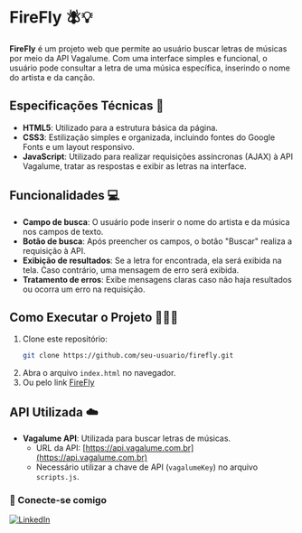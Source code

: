 # FireFly 🪰💡

**FireFly** é um projeto web que permite ao usuário buscar letras de músicas por meio da API Vagalume. Com uma interface simples e funcional, o usuário pode consultar a letra de uma música específica, inserindo o nome do artista e da canção.

## Especificações Técnicas 📑

- **HTML5**: Utilizado para a estrutura básica da página.
- **CSS3**: Estilização simples e organizada, incluindo fontes do Google Fonts e um layout responsivo.
- **JavaScript**: Utilizado para realizar requisições assíncronas (AJAX) à API Vagalume, tratar as respostas e exibir as letras na interface.

## Funcionalidades 💻

- **Campo de busca**: O usuário pode inserir o nome do artista e da música nos campos de texto.
- **Botão de busca**: Após preencher os campos, o botão "Buscar" realiza a requisição à API.
- **Exibição de resultados**: Se a letra for encontrada, ela será exibida na tela. Caso contrário, uma mensagem de erro será exibida.
- **Tratamento de erros**: Exibe mensagens claras caso não haja resultados ou ocorra um erro na requisição.


## Como Executar o Projeto 👩🏽‍💻

1. Clone este repositório:
   ```bash
   git clone https://github.com/seu-usuario/firefly.git
   ```
2. Abra o arquivo `index.html` no navegador.
3. Ou pelo link [FireFly](http://grupogigi.000.pe/FireFly)

## API Utilizada ☁️

- **Vagalume API**: Utilizada para buscar letras de músicas.
  - URL da API: [https://api.vagalume.com.br](https://api.vagalume.com.br)
  - Necessário utilizar a chave de API (`vagalumeKey`) no arquivo `scripts.js`.

### 📱 Conecte-se comigo 
[![LinkedIn](https://img.shields.io/badge/-LinkedIn-000?style=for-the-badge&logo=linkedin&logoColor=ffffff&color=A084DC)](https://www.linkedin.com/in/ingrid-santana-rodrigues-149750273/)
